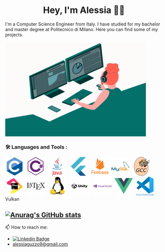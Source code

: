 <h1 align='center'>
  Hey, I'm Alessia 👩‍💻
</h1>


<div>
I'm a Computer Science Engineer from Italy. I have studied for my bachelor and master degree at Politecnico di Milano.
Here you can find some of my projects.
<br>
<br>
<img align="center" alt="GIF" src="https://github.com/AlessiaGuzzo/AlessiaGuzzo/blob/main/coding.gif" width="450" height="300" />
  
### :hammer_and_wrench: Languages and Tools :
  
<img src="https://github.com/devicons/devicon/blob/master/icons/c/c-original.svg" title="C"  alt="C" width="60" height="60"/>&nbsp;
<img src="https://github.com/devicons/devicon/blob/master/icons/csharp/csharp-line.svg" title="C#"  alt="C#" width="60" height="60"/>&nbsp;
<img src="https://github.com/devicons/devicon/blob/master/icons/java/java-original-wordmark.svg" title="Java" alt="Java" width="60" height="60"/>&nbsp;
<img src="https://github.com/devicons/devicon/blob/master/icons/flutter/flutter-original.svg" title="Flutter" alt="Flutter" width="60" height="60"/>&nbsp;
<img src="https://github.com/devicons/devicon/blob/master/icons/firebase/firebase-plain-wordmark.svg" title="Firebase" alt="Firebase" width="60" height="60"/>&nbsp;
<img src="https://github.com/devicons/devicon/blob/master/icons/mysql/mysql-original-wordmark.svg" title="MySQL"  alt="MySQL" width="60" height="60"/>&nbsp;
<img src="https://github.com/devicons/devicon/blob/master/icons/gcc/gcc-original.svg" title="Gcc"  alt="Gcc" width="60" height="60"/>&nbsp;
<img src="https://github.com/devicons/devicon/blob/master/icons/jetbrains/jetbrains-original.svg" title="JetBrains" alt="Git" width="60" height="60"/>&nbsp;
<img src="https://github.com/devicons/devicon/blob/master/icons/latex/latex-original.svg" title="LateX" alt="LateX" width="60" height="60"/>&nbsp;
<img src="https://github.com/devicons/devicon/blob/master/icons/linux/linux-original.svg" title="Linux" alt="Linux" width="60" height="60"/>&nbsp;
<img src="https://github.com/devicons/devicon/blob/master/icons/unity/unity-original-wordmark.svg" title="Unity" alt="Unity" width="70" height="60"/>&nbsp;
<img src="https://github.com/devicons/devicon/blob/master/icons/visualstudio/visualstudio-plain-wordmark.svg" title="VisualStudio" alt="VisualStudio" width="60" height="60"/>&nbsp;
<img src="https://github.com/devicons/devicon/blob/master/icons/vuejs/vuejs-original.svg" title="Vue" alt="Vue" width="60" height="60"/>&nbsp;
<img src="https://github.com/devicons/devicon/blob/master/icons/vscode/vscode-original-wordmark.svg" title="VSCode" alt="VSCode" width="60" height="60"/>&nbsp;
Vulkan &nbsp;
   
</div>


[![Anurag's GitHub stats](https://github-readme-stats.vercel.app/api?username=AlessiaGuzzo&show_icons=true&theme=tokyonight)](https://github.com/anuraghazra/github-readme-stats)
---
  
📫 How to reach me:
- [![Linkedin Badge](https://img.shields.io/badge/-alessia-blue?style=flat&logo=Linkedin&logoColor=white)](https://www.linkedin.com/in/alessia-guzzo/)
- alessiaguzzo9@gmail.com
###
